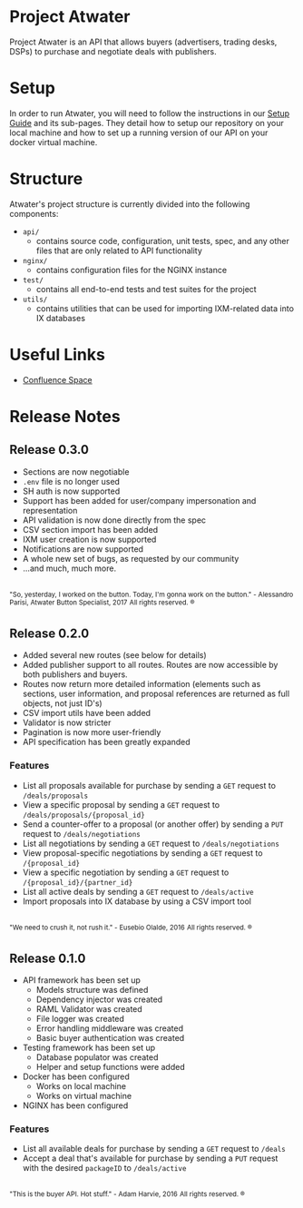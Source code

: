 # Project Atwater
Project Atwater is an API that allows buyers (advertisers, trading desks, DSPs) to purchase and negotiate deals with publishers.

# Setup
In order to run Atwater, you will need to follow the instructions in our [Setup Guide](http://confluence.indexexchange.com/display/ATW/Setup) and its sub-pages.
They detail how to setup our repository on your local machine and how to set up a running version of our API on your docker virtual machine.

# Structure
Atwater's project structure is currently divided into the following components:
- `api/`
    - contains source code, configuration, unit tests, spec, and any other files that are only related to API functionality
- `nginx/`
    - contains configuration files for the NGINX instance
- `test/`
    - contains all end-to-end tests and test suites for the project
- `utils/`
    - contains utilities that can be used for importing IXM-related data into IX databases

# Useful Links
- [Confluence Space](http://confluence.indexexchange.com/display/ATW/Overview)

# Release Notes
## Release 0.3.0
- Sections are now negotiable
- `.env` file is no longer used
- SH auth is now supported
- Support has been added for user/company impersonation and representation
- API validation is now done directly from the spec
- CSV section import has been added
- IXM user creation is now supported
- Notifications are now supported
- A whole new set of bugs, as requested by our community
- ...and much, much more.

<br>
<sup>"So, yesterday, I worked on the button. Today, I'm gonna work on the button." - Alessandro Parisi, Atwater Button Specialist, 2017</sup>  
<sup>All rights reserved. ®</sup>

## Release 0.2.0
- Added several new routes (see below for details)
- Added publisher support to all routes. Routes are now accessible by both publishers and buyers.
- Routes now return more detailed information (elements such as sections, user information, and proposal references are returned as full objects, not just ID's)
- CSV import utils have been added
- Validator is now stricter
- Pagination is now more user-friendly
- API specification has been greatly expanded

### Features
- List all proposals available for purchase by sending a `GET` request to `/deals/proposals`
- View a specific proposal by sending a `GET` request to `/deals/proposals/{proposal_id}`
- Send a counter-offer to a proposal (or another offer) by sending a `PUT` request to `/deals/negotiations`
- List all negotiations by sending a `GET` request to `/deals/negotiations`
- View proposal-specific negotiations by sending a `GET` request to `/{proposal_id}`
- View a specific negotiation by sending a `GET` request to `/{proposal_id}/{partner_id}`
- List all active deals by sending a `GET` request to `/deals/active`
- Import proposals into IX database by using a CSV import tool

<br>
<sup>"We need to crush it, not rush it." - Eusebio Olalde, 2016</sup>  
<sup>All rights reserved. ®</sup>

## Release 0.1.0
- API framework has been set up
    - Models structure was defined
    - Dependency injector was created
    - RAML Validator was created
    - File logger was created
    - Error handling middleware was created
    - Basic buyer authentication was created
- Testing framework has been set up
    - Database populator was created
    - Helper and setup functions were added
- Docker has been configured
    - Works on local machine
    - Works on virtual machine
- NGINX has been configured

### Features
- List all available deals for purchase by sending a `GET` request to `/deals`
- Accept a deal that's available for purchase by sending a `PUT` request with the desired `packageID` to `/deals/active`

<br>
<sup>"This is the buyer API. Hot stuff." - Adam Harvie, 2016</sup>  
<sup>All rights reserved. ®</sup>

